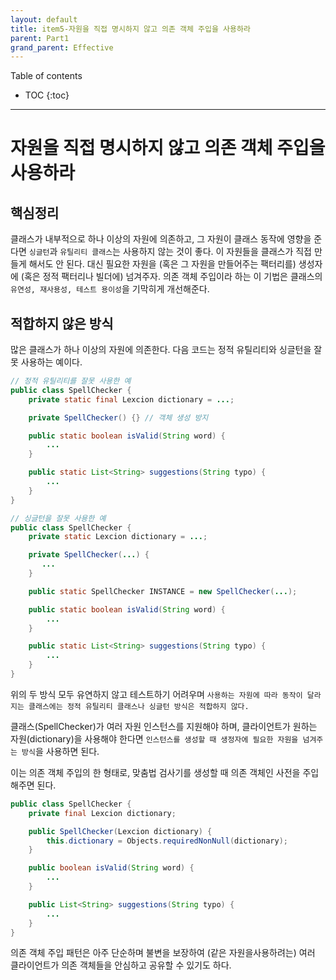 ```yaml
---
layout: default
title: item5-자원을 직접 명시하지 않고 의존 객체 주입을 사용하라
parent: Part1
grand_parent: Effective
---
```



Table of contents


- TOC
{:toc}


---

# 자원을 직접 명시하지 않고 의존 객체 주입을 사용하라

## 핵심정리

클래스가 내부적으로 하나 이상의 자원에 의존하고, 그 자원이 클래스 동작에 영향을 준다면 `싱글턴`과 `유틸리티 클래스`는 사용하지 않는 것이 좋다. 이 자원들을 클래스가 직접 만들게 해서도 안 된다. 대신 필요한 자원을 (혹은 그 자원을 만들어주는 팩터리를) 생성자에 (혹은 정적 팩터리나 빌더에) 넘겨주자. 의존 객체 주입이라 하는 이 기법은 클래스의 `유연성, 재사용성, 테스트 용이성`을 기막히게 개선해준다.

## 적합하지 않은 방식

많은 클래스가 하나 이상의 자원에 의존한다. 다음 코드는 정적 유틸리티와 싱글턴을 잘못 사용하는 예이다.


```java
// 정적 유틸리티를 잘못 사용한 예
public class SpellChecker {
    private static final Lexcion dictionary = ...;

    private SpellChecker() {} // 객체 생성 방지

    public static boolean isValid(String word) {
        ...
    }

    public static List<String> suggestions(String typo) {
        ...
    }
}

// 싱글턴을 잘못 사용한 예
public class SpellChecker {
    private static Lexcion dictionary = ...;

    private SpellChecker(...) {
       ... 
    }

    public static SpellChecker INSTANCE = new SpellChecker(...);

    public static boolean isValid(String word) {
        ...
    }

    public static List<String> suggestions(String typo) {
        ...
    }
}
```

위의 두 방식 모두 유연하지 않고 테스트하기 어려우며 `사용하는 자원에 따라 동작이 달라지는 클래스에는 정적 유틸리티 클래스나 싱글턴 방식은 적합하지 않다.`

클래스(SpellChecker)가 여러 자원 인스턴스를 지원해야 하며, 클라이언트가 원하는 자원(dictionary)을 사용해야 한다면 `인스턴스를 생성할 때 생정자에 필요한 자원을 넘겨주는 방식`을 사용하면 된다.

이는 의존 객체 주입의 한 형태로, 맞춤법 검사기를 생성할 때 의존 객체인 사전을 주입해주면 된다.

```java
public class SpellChecker {
    private final Lexcion dictionary;

    public SpellChecker(Lexcion dictionary) {
        this.dictionary = Objects.requiredNonNull(dictionary);
    }

    public boolean isValid(String word) {
        ...
    }

    public List<String> suggestions(String typo) {
        ...
    }
}
```

의존 객체 주입 패턴은 아주 단순하며 불변을 보장하여 (같은 자원을사용하려는) 여러 클라이언트가 의존 객체들을 안심하고 공유할 수 있기도 하다.